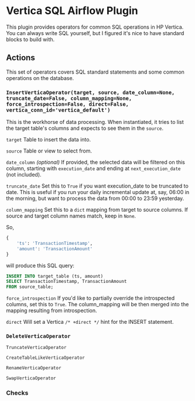 # Vertica SQL Airflow Plugin

This plugin provides operators for common SQL operations in HP Vertica. You can always write SQL yourself, but I figured it's nice to have standard blocks to build with.

## Actions

This set of operators covers SQL standard statements and some common operations on the database.

### `InsertVerticaOperator(target, source, date_column=None, truncate_date=False, column_mapping=None, force_introspection=False, direct=False, vertica_conn_id='vertica_default')`

This is the workhorse of data processing. When instantiated, it tries to list the target table's columns and expects to see them in the `source`.

`target` Table to insert the data into.

`source` Table or view to select from.

`date_column` _(optional)_ If provided, the selected data will be filtered on this column, starting with `execution_date` and ending at `next_execution_date` (not included).

`truncate_date` Set this to `True` if you want execution_date to be truncated to date. This is useful if you run your daily incremental update at, say, 06:00 in the morning, but want to process the data from 00:00 to 23:59 yesterday.

`column_mapping` Set this to a `dict` mapping from target to source columns. If source and target column names match, keep in `None`.

So,

```python
{
    'ts': 'TransactionTimestamp',
    'amount': 'TransactionAmount'
}
```

will produce this SQL query:

```sql
INSERT INTO target_table (ts, amount)
SELECT TransactionTimestamp, TransactionAmount
FROM source_table;
```

`force_introspection` If you'd like to partially override the introspected columns, set this to `True`. The column_mapping will be then merged into the mapping resulting from introspection.

`direct` Will set a Vertica `/* +direct */` hint for the INSERT statement.

### `DeleteVerticaOperator`

`TruncateVerticaOperator`

`CreateTableLikeVerticaOperator`

`RenameVerticaOperator`

`SwapVerticaOperator`

### Checks
